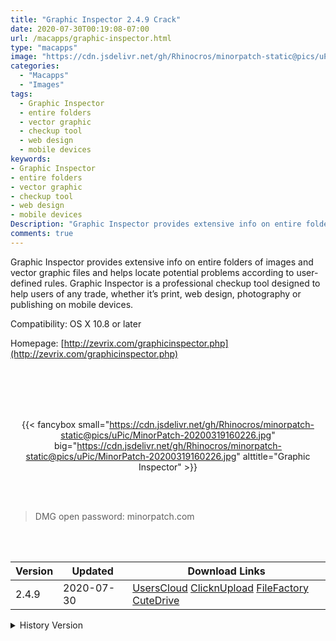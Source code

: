 ```yaml
---
title: "Graphic Inspector 2.4.9 Crack"
date: 2020-07-30T00:19:08-07:00
url: /macapps/graphic-inspector.html
type: "macapps"
image: "https://cdn.jsdelivr.net/gh/Rhinocros/minorpatch-static@pics/uPic/FZToBs.png"
categories:
  - "Macapps"
  - "Images"
tags:
  - Graphic Inspector
  - entire folders
  - vector graphic
  - checkup tool
  - web design
  - mobile devices
keywords:
- Graphic Inspector
- entire folders
- vector graphic
- checkup tool
- web design
- mobile devices
Description: "Graphic Inspector provides extensive info on entire folders of images and vector graphic files and helps locate potential problems according to user-defined rules"
comments: true
---
```


Graphic Inspector provides extensive info on entire folders of images and vector graphic files and helps locate potential problems according to user-defined rules. Graphic Inspector is a professional checkup tool designed to help users of any trade, whether it’s print, web design, photography or publishing on mobile devices.

Compatibility: OS X 10.8 or later

Homepage: [http://zevrix.com/graphicinspector.php](http://zevrix.com/graphicinspector.php)

<br/>
<br/>
<script async src="https://pagead2.googlesyndication.com/pagead/js/adsbygoogle.js"></script>
<ins class="adsbygoogle"
     style="display:block; text-align:center;"
     data-ad-layout="in-article"
     data-ad-format="fluid"
     data-ad-client="ca-pub-8746275014476192"
     data-ad-slot="5144997159"></ins>
<script>
     (adsbygoogle = window.adsbygoogle || []).push({});
</script>
<br/>
<br/>


<center>

{{< fancybox small="https://cdn.jsdelivr.net/gh/Rhinocros/minorpatch-static@pics/uPic/MinorPatch-20200319160226.jpg" big="https://cdn.jsdelivr.net/gh/Rhinocros/minorpatch-static@pics/uPic/MinorPatch-20200319160226.jpg" alttitle="Graphic Inspector" >}}

</center>

<br/>
<br/>


> DMG open password: minorpatch.com

<br/>

<br/>
<div id="history_version" class="history_version">

| Version | Updated | Download Links |
| ---- | ---- | ---- |
| 2.4.9 | 2020-07-30 | [UsersCloud](https://ouo.io/31Ar6R4)   [ClicknUpload](https://ouo.io/jbUdCH)   [FileFactory](https://ouo.io/BRFprh)   [CuteDrive](https://ouo.io/F9MOpS) |
<details>
<summary>History Version</summary>

| Version | Updated | Download Links |
| ---- | ---- | ---- |
| 2.4.8 | 2020-07-21 | [UsersCloud](https://ouo.io/P4piTn)   [ClicknUpload](https://ouo.io/UqHCNM9)   [FileFactory](https://ouo.io/fz7BBY)   [CuteDrive](https://ouo.io/RyKtXB) |
| 2.4.7 | 2020-07-04 | [UsersCloud](https://ouo.io/9mHA6m)   [ClicknUpload](https://ouo.io/zt5KqO)   [FileFactory](https://ouo.io/v50kTGe)   [CuteDrive](https://ouo.io/x3IhW0) |
| 2.4.6 | 2020-03-19 | [UsersCloud](https://ouo.io/GiDQSvG)   [ClicknUpload](https://ouo.io/P9v97Y)   [FileFactory](https://ouo.io/bf6JIt)   [CuteDrive](https://ouo.io/raMI0t) |
</details>

</div>

